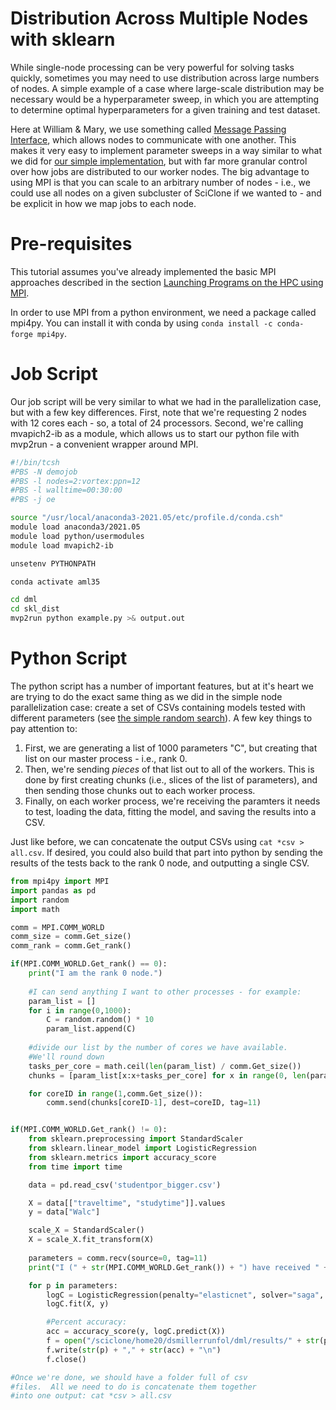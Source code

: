 # Distribution Across Multiple Nodes with sklearn
While single-node processing can be very powerful for solving tasks quickly, sometimes you may need to use distribution across large numbers of nodes.  A simple example of a case where large-scale distribution may be necessary would be a hyperparameter sweep, in which you are attempting to determine optimal hyperparameters for a given training and test dataset.

Here at William & Mary, we use something called [Message Passing Interface](parallel-computing/mpi-and-python.md), which allows nodes to communicate with one another.  This makes it very easy to implement parameter sweeps in a way similar to what we did for [our simple implementation](distributed-scikit/randomSearch.md), but with far more granular control over how jobs are distributed to our worker nodes.  The big advantage to using MPI is that you can scale to an arbitrary number of nodes - i.e., we could use all nodes on a given subcluster of SciClone if we wanted to - and be explicit in how we map jobs to each node.

# Pre-requisites
This tutorial assumes you've already implemented the basic MPI approaches described in the section [Launching Programs on the HPC using MPI](parallel-computing/launching-parallel-programs-on-the-hpc-using-mpi.md).

In order to use MPI from a python environment, we need a package called mpi4py.  You can install it with conda by using `conda install -c conda-forge mpi4py`.  

# Job Script
Our job script will be very similar to what we had in the parallelization case, but with a few key differences.  First, note that we're requesting 2 nodes with 12 cores each - so, a total of 24 processors.  Second, we're calling mvapich2-ib as a module, which allows us to start our python file with mvp2run - a convenient wrapper around MPI.

```bash
#!/bin/tcsh
#PBS -N demojob
#PBS -l nodes=2:vortex:ppn=12
#PBS -l walltime=00:30:00
#PBS -j oe

source "/usr/local/anaconda3-2021.05/etc/profile.d/conda.csh"
module load anaconda3/2021.05
module load python/usermodules
module load mvapich2-ib

unsetenv PYTHONPATH

conda activate aml35

cd dml
cd skl_dist
mvp2run python example.py >& output.out
```

# Python Script

The python script has a number of important features, but at it's heart we are trying to do the exact same thing as we did in the simple node parallelization case: create a set of CSVs containing models tested with different parameters (see [the simple random search](distributed-scikit/randomSearch.md)). A few key things to pay attention to:
1) First, we are generating a list of 1000 parameters "C", but creating that list on our master process - i.e., rank 0.
2) Then, we're sending *pieces* of that list out to all of the workers.  This is done by first creating chunks (i.e., slices of the list of parameters), and then sending those chunks out to each worker process.
3) Finally, on each worker process, we're receiving the paramters it needs to test, loading the data, fitting the model, and saving the results into a CSV.

Just like before, we can concatenate the output CSVs using `cat *csv > all.csv`.  If desired, you could also build that part into python by sending the results of the tests back to the rank 0 node, and outputting a single CSV.

```python example.py
from mpi4py import MPI
import pandas as pd
import random
import math

comm = MPI.COMM_WORLD
comm_size = comm.Get_size()
comm_rank = comm.Get_rank()

if(MPI.COMM_WORLD.Get_rank() == 0):
    print("I am the rank 0 node.")
    
    #I can send anything I want to other processes - for example:
    param_list = []
    for i in range(0,1000):
        C = random.random() * 10
        param_list.append(C)
    
    #divide our list by the number of cores we have available.
    #We'll round down
    tasks_per_core = math.ceil(len(param_list) / comm.Get_size())
    chunks = [param_list[x:x+tasks_per_core] for x in range(0, len(param_list), 42)]

    for coreID in range(1,comm.Get_size()):
        comm.send(chunks[coreID-1], dest=coreID, tag=11)


if(MPI.COMM_WORLD.Get_rank() != 0):
    from sklearn.preprocessing import StandardScaler
    from sklearn.linear_model import LogisticRegression
    from sklearn.metrics import accuracy_score
    from time import time

    data = pd.read_csv('studentpor_bigger.csv')

    X = data[["traveltime", "studytime"]].values
    y = data["Walc"]

    scale_X = StandardScaler()
    X = scale_X.fit_transform(X)
    
    parameters = comm.recv(source=0, tag=11)
    print("I (" + str(MPI.COMM_WORLD.Get_rank()) + ") have received " + str(len(parameters)) + " parameters to test.")

    for p in parameters:
        logC = LogisticRegression(penalty="elasticnet", solver="saga", fit_intercept=False, tol=1.0, C=p)
        logC.fit(X, y)

        #Percent accuracy:
        acc = accuracy_score(y, logC.predict(X))
        f = open("/sciclone/home20/dsmillerrunfol/dml/results/" + str(p)+ ".csv", "w")
        f.write(str(p) + "," + str(acc) + "\n")
        f.close()

#Once we're done, we should have a folder full of csv
#files.  All we need to do is concatenate them together
#into one output: cat *csv > all.csv
```